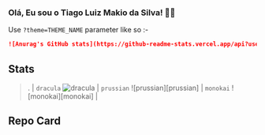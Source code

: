 ### Olá, Eu sou o Tiago Luiz Makio da Silva! 👋😎

<!--
**TiagoMakio/TiagoMakio** is a ✨ _special_ ✨ repository because its `README.md` (this file) appears on your GitHub profile.

Here are some ideas to get you started:

- 🔭 Hoje Faço pequenos trabalhos com Front-end
- 🌱 Estou aprofundando meus conhecimentos em HTML - CSS - JS - Rect - Angular
- 👯 Estou tentando ingressar em definitivo na area de desenvolvimento
- 🤔 Todo o tipo de ajuda é bem vinda, corrigir erros, ideias de melhoria etc.
- 💬 Fique a vontade para perguntar!
- 😄 Pronouns: Ele/Dele - His
- ⚡ Fun fact: bem...


## Available Themes
<!-- DO NOT EDIT THIS FILE DIRECTLY -->
Use `?theme=THEME_NAME` parameter like so :-

```md
![Anurag's GitHub stats](https://github-readme-stats.vercel.app/api?username=anuraghazra&theme=dark&show_icons=true)
```
## Stats
> .
| `dracula` ![dracula][dracula] | `prussian` ![prussian][prussian] | `monokai` ![monokai][monokai] |
## Repo Card
[dracula]: https://github-readme-stats.vercel.app/api?username=anuraghazra&show_icons=true&hide=contribs,prs&cache_seconds=86400&theme=dracula
